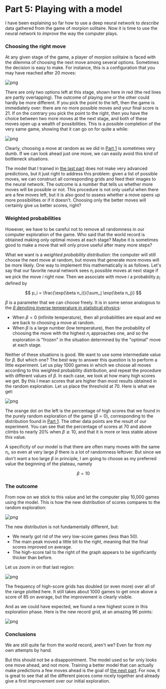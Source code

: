 # Part 5: Playing with a model

I have been explaining so far how to use a deep neural network to *describe* data gathered from the game of morpion solitaire. Now it is time to use the neural network to *improve* the way the computer plays.

### Choosing the right move

At any given stage of the game, a player of morpion solitaire is faced with the dilemma of choosing the next move among several options. Sometimes the decision is easy to make. For instance, this is a configuration that you may have reached after 20 moves:

![png](Part_5_Playing_model_images/grid_dilemma.png 'Two possible moves. Which one do you pick?')

There are only two options left at this stage, shown here in red (the red lines are partly overlapping). The outcome of playing one or the other could hardly be more different. If you pick the point to the left, then the game is immediately over: there are no more possible moves and your final score is 21. If on the contrary you pick the point to the right, then you have the choice between two more moves at the next stage, and both of these moves open up a wealth of possibilities. This is a possible completion of the very same game, showing that it can go on for quite a while:

![png](Part_5_Playing_model_images/grid_resolution.png 'At least 54 more moves were in fact possible after resolving the dilemma.')

Clearly, choosing a move at random as we did in [Part 1](/2021/11/29/Part_1_Game.html) is sometimes very dumb. If we can look ahead just one move, we can easily avoid this kind of bottleneck situations.

The model that I trained in [the last part](/2022/01/28/Part_4_Counting.html) does not make very advanced predictions, but it just right to address this problem: given a list of possible moves, we can construct all corresponding grids and feed their images to the neural network. The outcome is a number that tells us whether more moves will be possible or not. This procedure is not only useful when there are a few moves left, but it is also good to assess whether a move opens up more possibilities or if it doesn't. Choosing only the better moves will certainly give us better scores, right?

### Weighted probabilities

However, we have to be careful not to remove all randomness in our computer exploration of the game. Who said that the world record is obtained making only optimal moves at each stage? Maybe it is sometimes good to make a move that will only prove useful after many more steps?

What we want is a *weighted probability distribution*: the computer will still choose the next move at random, but moves that generate more moves will be more likely. One way to implement this mathematically is as follows. Let's say that our favorite neural network sees $n_i$ possible moves at next stage if we pick the move $i$ right now. Then we associate with move $i$ a probability $p_i$ defined by

$$
p_i = \frac{\exp(\beta n_i)}{\sum_j \exp(\beta n_j)}
$$

$\beta$ is a parameter that we can choose freely. It is in some sense analogous to the [$\beta$ denoting inverse temperature in statistical physics](https://en.wikipedia.org/wiki/Thermodynamic_beta):
- When $\beta = 0$ (infinite temperature), then all probabilities are equal and we are back to choosing a move at random.
- When $\beta$ is a large number (low temperature), then the probability of choosing the move with the highest $n_i$ approaches one, and so the exploration is "frozen" in the situation determined by the "optimal" move at each stage.

Neither of these situations is good. We want to use some intermediate value for $\beta$. But which one? The best way to answer this question is to perform a little experiment. Let us play 1000 games in which we choose all moves according to this weighted probability distribution, and repeat the procedure with different values of $\beta$. In each case, we look at how many high scores we get. By this I mean scores that are higher than most results obtained in the random exploration. Let us place the threshold at 70. Here is what we get:

![png](Part_5_Playing_model_images/Descartes_exploration_t.png 'Changing the temperature for better or worse')

The orange dot on the left is the percentage of high scores that we found in the purely random exploration of the game ($\beta = 0$), corresponding to the distribution found in [Part 1](/2021/11/29/Part_1_Game.html). The other data points are the result of our experiment. You can see that the percentage of scores at 70 and above climbs to nearly 20% when $\beta \gtrsim 10$, and that it is more or less stable above this value.

A specificity of our model is that there are often many moves with the same $n_i$, so even at very large $\beta$ there is a lot of randomness leftover. But since we don't want a too large $\beta$ in principle, I am going to choose as my preferred value the beginning of the plateau, namely

$$
\beta = 10
$$

### The outcome

From now on we stick to this value and let the computer play 10,000 games using the model. This is how the new distribution of scores compares to the random exploration:

![png](Part_5_Playing_model_images/Descartes_exploration_0.01.png 'The new distribution of scores in yellow, the old one in blue')

The new distribution is not fundamentally different, but:
- We nearly got rid of the very low-score games (less than 50).
- The main peak moved a little bit to the right, meaning that the final scores improved on average.
- The high-score tail to the right of the graph appears to be significantly thicker than before.

Let us zoom in on that last region:

![png](Part_5_Playing_model_images/Descartes_exploration_0.01_log.png 'A significant increase in the frequency of scores above 70')

The frequency of high-score grids has doubled (or even more) over all of the range plotted here. It still takes about 1000 games to get once above a score of 85 on average, but the improvement is clearly visible.

And as we could have expected, we found a new highest score in this exploration phase. Here is the new record grid, at an amazing 96 points:

![png](Part_5_Playing_model_images/Descartes_best_grid_96.png '96 is the new best score obtained by the computer')

### Conclusions

We are still quite far from the world record, aren't we? Even far from my own attempts by hand.

But this should not be a disappointment. The model used so far only looks one move ahead, and not more. Training a better model that can actually make predictions a few moves ahead is the goal of [the next part](/). For now, it is great to see that all the different pieces come nicely together and already give a first improvement over our initial exploration.

